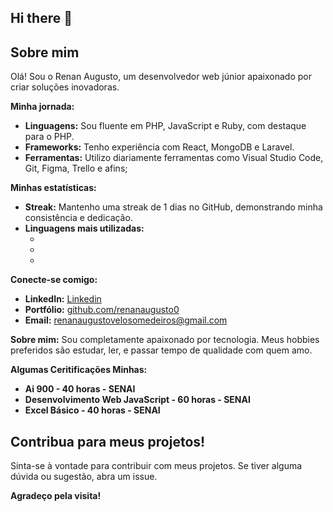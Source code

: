 ## Hi there 👋

<!--
**renanaugusto0/renanaugusto0** is a ✨ _special_ ✨ repository because its `README.md` (this file) appears on your GitHub profile.

Here are some ideas to get you started:

- 🔭 I’m currently working on ...
- 🌱 I’m currently learning ...
- 👯 I’m looking to collaborate on ...
- 🤔 I’m looking for help with ...
- 💬 Ask me about ...
- 📫 How to reach me: ...
- 😄 Pronouns: ...
- ⚡ Fun fact: ...
-->
##  Sobre mim

Olá! Sou o Renan Augusto, um desenvolvedor web júnior apaixonado por criar soluções inovadoras. ‍

**Minha jornada:**
* **Linguagens:** Sou fluente em PHP, JavaScript e Ruby, com destaque para o PHP.
* **Frameworks:** Tenho experiência com React, MongoDB e Laravel.
* **Ferramentas:** Utilizo diariamente ferramentas como Visual Studio Code, Git, Figma, Trello e afins;

**Minhas estatísticas:**
* **Streak:**  Mantenho uma streak de 1 dias no GitHub, demonstrando minha consistência e dedicação.
* **Linguagens mais utilizadas:** 
    * [PHP]: 60%
    * [Ruby]: 30%
    * [JavaScript]: 10%


**Conecte-se comigo:**
* **LinkedIn:** [Linkedin](https://www.linkedin.com/in/renan-augusto-v-204585308/)
* **Portfólio:** [github.com/renanaugusto0](https://github.com/renanaugusto0)
* **Email:** renanaugustovelosomedeiros@gmail.com

**Sobre mim:**
Sou completamente apaixonado por tecnologia. Meus hobbies preferidos são estudar, ler, e passar tempo de qualidade com quem amo.

**Algumas Ceritificações Minhas:**
* **Ai 900 - 40 horas - SENAI**
* **Desenvolvimento Web JavaScript - 60 horas - SENAI**
* **Excel Básico - 40 horas - SENAI**

##  Contribua para meus projetos!
Sinta-se à vontade para contribuir com meus projetos. Se tiver alguma dúvida ou sugestão, abra um issue.

**Agradeço pela visita!**



